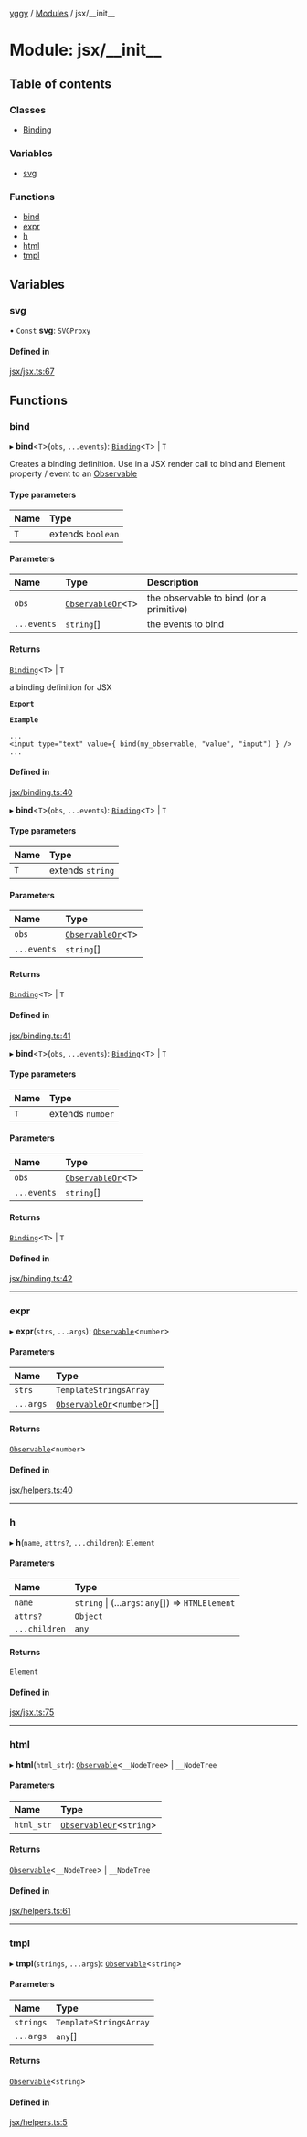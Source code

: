 [yggy](../README.md) / [Modules](../modules.md) / jsx/\_\_init\_\_

# Module: jsx/\_\_init\_\_

## Table of contents

### Classes

- [Binding](../classes/jsx___init__.Binding.md)

### Variables

- [svg](jsx___init__.md#svg)

### Functions

- [bind](jsx___init__.md#bind)
- [expr](jsx___init__.md#expr)
- [h](jsx___init__.md#h)
- [html](jsx___init__.md#html)
- [tmpl](jsx___init__.md#tmpl)

## Variables

### svg

• `Const` **svg**: `SVGProxy`

#### Defined in

[jsx/jsx.ts:67](https://github.com/Aldlevine/yggy/blob/a37fb28/src/jsx/jsx.ts#L67)

## Functions

### bind

▸ **bind**<`T`\>(`obs`, `...events`): [`Binding`](../classes/jsx___init__.Binding.md)<`T`\> \| `T`

Creates a binding definition.
Use in a JSX render call to bind
and Element property / event to
an [Observable](observable___init__.md#observable-1)

#### Type parameters

| Name | Type |
| :------ | :------ |
| `T` | extends `boolean` |

#### Parameters

| Name | Type | Description |
| :------ | :------ | :------ |
| `obs` | [`ObservableOr`](observable___init__.md#observableor)<`T`\> | the observable to bind (or a primitive) |
| `...events` | `string`[] | the events to bind |

#### Returns

[`Binding`](../classes/jsx___init__.Binding.md)<`T`\> \| `T`

a binding definition for JSX

**`Export`**

**`Example`**

```tsx
...
<input type="text" value={ bind(my_observable, "value", "input") } />
...
```

#### Defined in

[jsx/binding.ts:40](https://github.com/Aldlevine/yggy/blob/a37fb28/src/jsx/binding.ts#L40)

▸ **bind**<`T`\>(`obs`, `...events`): [`Binding`](../classes/jsx___init__.Binding.md)<`T`\> \| `T`

#### Type parameters

| Name | Type |
| :------ | :------ |
| `T` | extends `string` |

#### Parameters

| Name | Type |
| :------ | :------ |
| `obs` | [`ObservableOr`](observable___init__.md#observableor)<`T`\> |
| `...events` | `string`[] |

#### Returns

[`Binding`](../classes/jsx___init__.Binding.md)<`T`\> \| `T`

#### Defined in

[jsx/binding.ts:41](https://github.com/Aldlevine/yggy/blob/a37fb28/src/jsx/binding.ts#L41)

▸ **bind**<`T`\>(`obs`, `...events`): [`Binding`](../classes/jsx___init__.Binding.md)<`T`\> \| `T`

#### Type parameters

| Name | Type |
| :------ | :------ |
| `T` | extends `number` |

#### Parameters

| Name | Type |
| :------ | :------ |
| `obs` | [`ObservableOr`](observable___init__.md#observableor)<`T`\> |
| `...events` | `string`[] |

#### Returns

[`Binding`](../classes/jsx___init__.Binding.md)<`T`\> \| `T`

#### Defined in

[jsx/binding.ts:42](https://github.com/Aldlevine/yggy/blob/a37fb28/src/jsx/binding.ts#L42)

___

### expr

▸ **expr**(`strs`, `...args`): [`Observable`](observable___init__.md#observable-1)<`number`\>

#### Parameters

| Name | Type |
| :------ | :------ |
| `strs` | `TemplateStringsArray` |
| `...args` | [`ObservableOr`](observable___init__.md#observableor)<`number`\>[] |

#### Returns

[`Observable`](observable___init__.md#observable-1)<`number`\>

#### Defined in

[jsx/helpers.ts:40](https://github.com/Aldlevine/yggy/blob/a37fb28/src/jsx/helpers.ts#L40)

___

### h

▸ **h**(`name`, `attrs?`, `...children`): `Element`

#### Parameters

| Name | Type |
| :------ | :------ |
| `name` | `string` \| (...`args`: `any`[]) => `HTMLElement` |
| `attrs?` | `Object` |
| `...children` | `any` |

#### Returns

`Element`

#### Defined in

[jsx/jsx.ts:75](https://github.com/Aldlevine/yggy/blob/a37fb28/src/jsx/jsx.ts#L75)

___

### html

▸ **html**(`html_str`): [`Observable`](observable___init__.md#observable-1)<`__NodeTree`\> \| `__NodeTree`

#### Parameters

| Name | Type |
| :------ | :------ |
| `html_str` | [`ObservableOr`](observable___init__.md#observableor)<`string`\> |

#### Returns

[`Observable`](observable___init__.md#observable-1)<`__NodeTree`\> \| `__NodeTree`

#### Defined in

[jsx/helpers.ts:61](https://github.com/Aldlevine/yggy/blob/a37fb28/src/jsx/helpers.ts#L61)

___

### tmpl

▸ **tmpl**(`strings`, `...args`): [`Observable`](observable___init__.md#observable-1)<`string`\>

#### Parameters

| Name | Type |
| :------ | :------ |
| `strings` | `TemplateStringsArray` |
| `...args` | `any`[] |

#### Returns

[`Observable`](observable___init__.md#observable-1)<`string`\>

#### Defined in

[jsx/helpers.ts:5](https://github.com/Aldlevine/yggy/blob/a37fb28/src/jsx/helpers.ts#L5)
